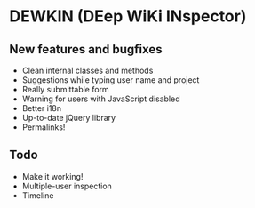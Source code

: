DEWKIN (DEep WiKi INspector)
======

New features and bugfixes
------
* Clean internal classes and methods
* Suggestions while typing user name and project
* Really submittable form
* Warning for users with JavaScript disabled
* Better i18n
* Up-to-date jQuery library
* Permalinks!

Todo
------
* Make it working!
* Multiple-user inspection
* Timeline
